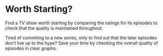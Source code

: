 # Worth Starting?

Find a TV show worth starting by comparing the ratings for its episodes to check that the quality is maintained throughout. 

Tired of commiting to a new series, only to find out that the later episodes don't live up to the hype? Save your time by checking the overall quality of episodes in clear graphs.

